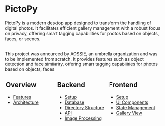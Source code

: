 # PictoPy

PictoPy is a modern desktop app designed to transform the handling of digital photos. It facilitates efficient gallery management with a robust focus on privacy, offering smart tagging capabilities for photos based on objects, faces, or scenes.

<br>
This project was announced by AOSSIE, an umbrella organization and was to be implemented from scratch. It provides features such as object detection and face similarity,
offering smart tagging capabilities for photos based on objects, faces.
<div style="display:flex; margin:0 auto; justify-content: center;">
    <div style="width:33%">
        <h2>Overview</h2>
        <ul>
            <li><a href='./overview/features'>
                   Features
                 </a>
            </li>
            <li><a href='./overview/architecture'>
                   Architecture
                 </a>
            </li>
        </ul>
    </div>
    <div style="width:33%">
        <h2>Backend</h2>
        <ul>
            <li>
                <a href="./backend/setup">
                    Setup
                </a>
            </li>
            <li>
                <a href="./backend/database">
                    Database
                </a>
            </li>
            <li>
                <a href="./backend/directory-structure">
                    Directory Structure
                </a>
            </li>
            <li>
                <a href="./backend/api">
                    API
                </a>
            </li>
            <li>
                <a href="./backend/image-processing">
                    Image Processing
                </a>
            </li>
        </ul>
    </div>
    <div style="width:33%">
        <h2>Frontend</h2>
        <ul>
            <li>
                <a href="./frontend/setup">
                    Setup
                </a>
            </li>
            <li>
                <a href="./frontend/ui-components">
                    UI Components
                </a>
            </li>
            <li>
                <a href="./frontend/state-management">
                    State Management
                </a>
            </li>
            <li>
                <a href="./frontend/gallery-view">
                    Gallery View
                </a>
            </li>
        </ul>
    </div>
</div>
